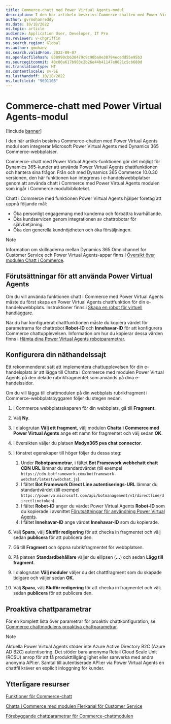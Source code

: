 ```yaml
---
title: Commerce-chatt med Power Virtual Agents-modul
description: I den här artikeln beskrivs Commerce-chatten med Power Virtual Agents modul som integrerar Microsoft Power Virtual Agents med Dynamics 365 Commerce-webbplatser.
author: gvrmohanreddy
ms.date: 10/18/2022
ms.topic: article
audience: Application User, Developer, IT Pro
ms.reviewer: v-chgriffin
ms.search.region: Global
ms.author: gmohanv
ms.search.validFrom: 2022-09-07
ms.openlocfilehash: 838990cb638479c9c90ba0e38794ecedd55e95b3
ms.sourcegitcommit: 40c80a617b903c2b26e44b41147e0021c5cb680d
ms.translationtype: HT
ms.contentlocale: sv-SE
ms.lasthandoff: 10/18/2022
ms.locfileid: "9691108"
---
```

# <a name="commerce-chat-with-power-virtual-agents-module"></a>Commerce-chatt med Power Virtual Agents-modul

[!include [banner](includes/banner.md)]

I den här artikeln beskrivs Commerce-chatten med Power Virtual Agents modul som integrerar Microsoft Power Virtual Agents med Dynamics 365 Commerce-webbplatser.

Commerce-chatt med Power Virtual Agents-funktionen gör det möjligt för Dynamics 365-kunder att använda Power Virtual Agents chattfunktionen och hantera sina frågor. Från och med Dynamics 365 Commerce 10.0.30 versionen, den här funktionen kan integreras i e-handelswebbplatser genom att använda chatt i Commerce med Power Virtual Agents modulen som ingår i Commerce modulbiblioteket.

Chatt i Commerce med funktionen Power Virtual Agents hjälper företag att uppnå följande mål:

- Öka personligt engagemang med kunderna och förbättra kvarhållande.
- Öka kundservicen genom integrationen av chattrobotar för självbetjäning.
- Öka den generella kundnöjdheten och öka försäljningen.

> [!NOTE]
> Information om skillnaderna mellan Dynamics 365 Omnichannel for Customer Service och Power Virtual Agents-appar finns i [Översikt över modulen Chatt i Commerce](/commerce-chat-modules-overview.md).

## <a name="prerequisites-for-using-power-virtual-agents"></a><a id="prereq"></a>Förutsättningar för att använda Power Virtual Agents

Om du vill använda funktionen chatt i Commerce med Power Virtual Agents måste du först skapa en Power Virtual Agents chattfunktion för din e-handelswebbplats. Instruktioner finns i [Skapa en robot för virtuell handläggare](/power-virtual-agents/authoring-first-bot).

När du har konfigurerat chattfunktionen måste du kopiera värdet för parametrarna för chattrobot **Robot-ID** och **Innehavar-ID** för att konfigurera Commerce chattupplevelsen. Information om hur du kopierar dessa värden finns i [Hämta dina Power Virtual Agents robotparametrar](/power-virtual-agents/publication-connect-bot-to-custom-application#retrieve-your-power-virtual-agents-bot-parameters).

## <a name="configure-your-e-commerce-site"></a>Konfigurera din näthandelssajt 

Ett rekommenderat sätt att implementera chattupplevelsen för din e-handelsplats är att lägga till Chatta i Commerce med modulen Power Virtual Agents på den delade rubrikfragmentet som används på dina e-handelssidor.

Om du vill lägga till chattmodulen på din webbplats rubrikfragment i Commerce-webbplatsbyggaren följer du stegen nedan.

1. I Commerce webbplatsskaparen för din webbplats, gå till **Fragment**.
1. Välj **Ny**.
1. I dialogrutan **Välj ett fragment**, välj modulen **Chatta i Commerce med Power Virtual Agents** ange ett namn för fragmentet och välj sedan **OK**.
1. I översikten väljer du platsen **Msdyn365 pva chat connector**.
1. I fönstret egenskaper till höger följer du dessa steg:

    1. Under **Robotparametrar**, i fältet **Bot Framework webbchatt chatt CDN URL** lämnar du standardvärdet (till exempel `https://cdn.botframework.com/botframework-webchat/latest/webchat.js`).
    1. I fältet **Bot Framework Direct Line autentiserings-URL** lämnar du standardvärdet (till exempel `https://powerva.microsoft.com/api/botmanagement/v1/directline/directlinetoken`).
    1. I fältet **Robot-ID** anger du värdet Power Virtual Agents **Robot-ID** som du kopierade i avsnittet [Förutsättningar för användning Power Virtual Agents](#prereq).
    1. I fältet **Innehavar-ID** ange värdet **Innehavar-ID** som du kopierade.

1. Välj **Spara**, välj **Slutför redigering** för att checka in fragmentet och välj sedan **publicera** för att publicera den.
1. Gå till **Fragment** och öppna rubrikfragmentet för webbplatsen.
1. På platsen **Standardbehållare** väljer du ellipsen (**...**) och sedan **Lägg till fragment**.
1. I dialogrutan **Välj moduler** väljer du det chattfragment som du skapade tidigare och väljer sedan **OK**.
1. Välj **Spara**, välj **Slutför redigering** för att checka in fragmentet och välj sedan **publicera** för att publicera den.

## <a name="proactive-chat-parameters"></a>Proaktiva chattparametrar

För en komplett lista över parametrar för proaktiv chattkonfiguration, se [Commerce chattmodulens proaktiva chattparametrar](chat-proactive-chat-parameters.md).

> [!NOTE]
> Aktuella Power Virtual Agents stöder inte Azure Active Directory B2C (Azure AD B2C) autentisering. Det stöder bara anonyma Retail Cloud Scale Unit (RCSU) anrop för att få produkttillgänglighet eller samverka med andra anonyma API:er. Samtal till autentiserade API:er via Power Virtual Agents en chattfil kräver en explicit inloggning för kunder.

## <a name="additional-resources"></a>Ytterligare resurser

[Funktioner för Commerce-chatt](commerce-chat-overview.md)

[Chatta i Commerce med modulen Flerkanal för Customer Service](commerce-chat-module.md)

[Förebyggande chattparametrar för Commerce-chattmodulen](chat-proactive-chat-parameters.md)
